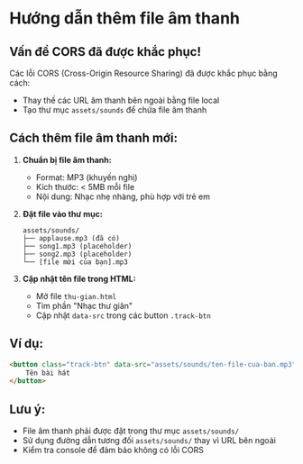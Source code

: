 # Hướng dẫn thêm file âm thanh

## Vấn đề CORS đã được khắc phục!

Các lỗi CORS (Cross-Origin Resource Sharing) đã được khắc phục bằng cách:
- Thay thế các URL âm thanh bên ngoài bằng file local
- Tạo thư mục `assets/sounds` để chứa file âm thanh

## Cách thêm file âm thanh mới:

1. **Chuẩn bị file âm thanh:**
   - Format: MP3 (khuyến nghị)
   - Kích thước: < 5MB mỗi file
   - Nội dung: Nhạc nhẹ nhàng, phù hợp với trẻ em

2. **Đặt file vào thư mục:**
   ```
   assets/sounds/
   ├── applause.mp3 (đã có)
   ├── song1.mp3 (placeholder)
   ├── song2.mp3 (placeholder)
   └── [file mới của bạn].mp3
   ```

3. **Cập nhật tên file trong HTML:**
   - Mở file `thu-gian.html`
   - Tìm phần "Nhạc thư giãn"
   - Cập nhật `data-src` trong các button `.track-btn`

## Ví dụ:
```html
<button class="track-btn" data-src="assets/sounds/ten-file-cua-ban.mp3">
    Tên bài hát
</button>
```

## Lưu ý:
- File âm thanh phải được đặt trong thư mục `assets/sounds/`
- Sử dụng đường dẫn tương đối `assets/sounds/` thay vì URL bên ngoài
- Kiểm tra console để đảm bảo không có lỗi CORS
